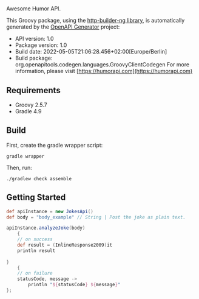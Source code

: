 # 

Awesome Humor API.

This Groovy package, using the [http-builder-ng library](https://http-builder-ng.github.io/http-builder-ng/), is automatically generated by the [OpenAPI Generator](https://openapi-generator.tech) project:

- API version: 1.0
- Package version: 1.0
- Build date: 2022-05-05T21:06:28.456+02:00[Europe/Berlin]
- Build package: org.openapitools.codegen.languages.GroovyClientCodegen
For more information, please visit [https://humorapi.com](https://humorapi.com)

## Requirements

* Groovy 2.5.7
* Gradle 4.9

## Build

First, create the gradle wrapper script:

```
gradle wrapper
```

Then, run:

```
./gradlew check assemble
```

## Getting Started


```groovy
def apiInstance = new JokesApi()
def body = "body_example" // String | Post the joke as plain text.

apiInstance.analyzeJoke(body)
    {
    // on success
    def result = (InlineResponse2009)it
    println result
    
}
    {
    // on failure
    statusCode, message ->
        println "${statusCode} ${message}"
};
```

